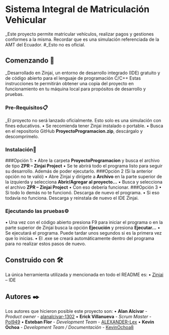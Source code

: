 # Sistema Integral de Matriculación Vehicular
_Este proyecto permite matricular vehículos, realizar pagos y gestiones conformes a la misma. 
Recordar que es una simulación referenciada de la AMT del Ecuador. #_Esto no es oficial.
## Comenzando 🚀
_Desarrollado en Zinjai, un entorno de desarrollo integrado (IDE) gratuito y de código abierto para el lenguaje de programación C/C++
Estas instrucciones te permitirán obtener una copia del proyecto en funcionamiento en tu máquina local para propósitos de desarrollo y pruebas.
### Pre-Requisitos📋
_El proyecto no será lanzado oficialmente. Esto solo es una simulación con fines educativos. 
•	Se recomienda tener Zinjai instalado o portable.
•	Busca en el repositorio GitHub **ProyectoProgramacion.zip**, descárgalo y descomprímelo.
### Instalación🔧
###Opción 1: 
•	Abre la carpeta **ProyectoProgramacion** y busca el archivo de tipo **ZPR – Zinjai Project** 
•	Se te abrirá todo el programa listo para seguir su desarrollo. Además de poder ejecutarlo. 
###Opción 2 (Si la anterior opción no te valió)
•	Abre Zinjai y dirígete a **Archivo** en la parte superior de la izquierda y selecciona **Abrir/Agregar al proyecto…**
•	 Busca y selecciona el archivo **ZPR – Zinjai Project**
•	Con eso debería funcionar.
###Opción 3
•	Si todo lo demás no te funcionó. Descarga de nuevo el programa.
•	Si eso todavía no funciona. Descarga y reinstala de nuevo el IDE Zinjai.
### Ejecutando las pruebas⚙️
•	Una vez con el código abierto presiona F9 para iniciar el programa o en la parte superior de Zinjai busca la opción **Ejecución** y presiona **Ejecutar…**
•	Se ejecutará el programa. Puede tardar unos segundos si es la primera vez que lo inicias.
•	El .exe se creará automáticamente dentro del programa para no realizar estos pasos de nuevo.
## Construido con 🛠️
La única herramienta utilizada y mencionada en todo el README es:
•	[Zinjai]( https://zinjai.sourceforge.net/) – IDE
## Autores ✒️
Los autores que hicieron posible este proyecto son:
•	**Alan Alcivar** - *Product owner* - [alanalcivar-1302](https://github.com/alanalcivar-1302)
•	**Erick Villanueva** - *Scrum Master* - [Pol949](https://github.com/Pol949)
•	**Esteban Flor** - *Development Team* - [ALEXANDER-Lex](https://github.com/ALEXANDER-Lex)
•	**Kevin Ochoa** - *Development Team / Documentación* - [KevinOchoa8](https://github.com/KevinOchoa8)
